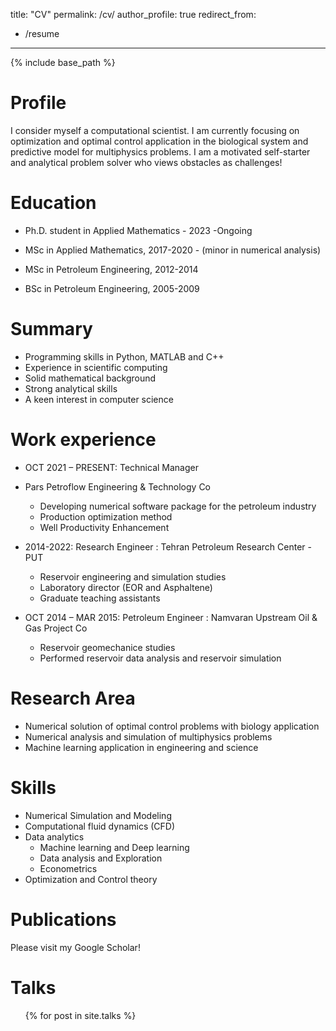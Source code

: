 
title: "CV"
permalink: /cv/
author_profile: true
redirect_from:
  - /resume
---

{% include base_path %}

Profile
======
I consider myself a computational scientist. I am currently focusing on optimization and optimal control application in the biological system and predictive model for 
multiphysics problems.
I am a motivated self-starter and analytical problem solver who views obstacles as challenges!



Education
======

* Ph.D. student in Applied Mathematics - 2023 -Ongoing
  
* MSc in Applied Mathematics,  2017-2020 - (minor in numerical analysis)
  
* MSc in Petroleum Engineering, 2012-2014
  
* BSc in Petroleum Engineering, 2005-2009

Summary 
======
* Programming skills in Python, MATLAB and C++
* Experience in scientific computing
* Solid mathematical background
* Strong analytical skills
* A keen interest in computer science 



Work experience
======
* OCT 2021 – PRESENT: Technical Manager
*  Pars Petroflow Engineering & Technology Co
   * Developing numerical software package for the petroleum industry
   * Production optimization method
   * Well Productivity Enhancement


* 2014-2022: Research Engineer : Tehran Petroleum Research Center - PUT
   * Reservoir engineering and simulation studies
   * Laboratory director (EOR and Asphaltene)
   * Graduate teaching assistants 


* OCT 2014 – MAR 2015: Petroleum Engineer : Namvaran Upstream Oil & Gas Project Co
   * Reservoir geomechanice studies
   * Performed reservoir data analysis and reservoir simulation

Research Area
======
* Numerical solution of optimal control problems with biology application
* Numerical analysis and simulation of multiphysics problems
* Machine learning application in engineering and science 


  
Skills
======
* Numerical Simulation and Modeling 
* Computational fluid dynamics (CFD)
* Data analytics
  * Machine learning and Deep learning 
  * Data analysis and Exploration
  * Econometrics
* Optimization and Control theory 

Publications
======

Please visit my Google Scholar!


  
Talks
======
  <ul>{% for post in site.talks %}

